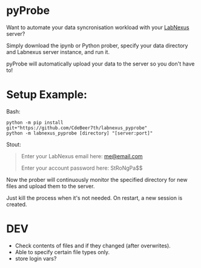 # pyProbe

Want to automate your data syncronisation workload with your [LabNexus](https://github.com/CdeBeer7th/labnexus_server) server?

Simply download the ipynb or Python prober, specify your data directory and Labnexus server instance, and run it.

pyProbe will automatically upload your data to the server so you don't have to!

# Setup Example:

Bash:

```
python -m pip install git+"https://github.com/CdeBeer7th/labnexus_pyprobe"
python -m labnexus_pyprobe [directory] "[server:port]"
```

Stout:

> Enter your LabNexus email here: me@email.com
>
>
> Enter your account password here: StRoNgPa$$

Now the prober will continuously monitor the specified directory for new files and upload them to the server.

Just kill the process when it's not needed. On restart, a new session is created.

# DEV

- Check contents of files and if they changed (after overwrites).
- Able to specify certain file types only.
- store login vars?
